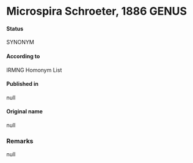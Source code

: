 Microspira Schroeter, 1886 GENUS
=======

#### Status
SYNONYM

#### According to
IRMNG Homonym List

#### Published in
null

#### Original name
null

### Remarks
null